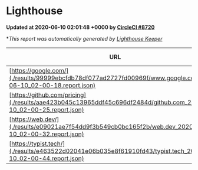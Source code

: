 
# Lighthouse

**Updated at 2020-06-10 02:01:48 +0000 by [CircleCI #8720](https://circleci.com/gh/ItinerisLtd/lighthouse-keeper-example/8720)**

**This report was automatically generated by [Lighthouse Keeper](https://github.com/itinerisltd/lighthouse-keeper)*

| URL | Performance | Accessibility | Best Practices | SEO | PWA | Updated At |
| --- | --- | --- | --- | --- | --- | --- |
| [https://google.com/](./results/99999ebcfdb78df077ad2727fd00969f/www.google.com_2020-06-10_02-00-18.report.json) | 0.9 | 0.9 | 1 | 0.92 | 0.54 | 2020-06-10T02:00:18.328Z |
| [https://github.com/pricing](./results/aae423b045c13965ddf45c696df2484d/github.com_2020-06-10_02-00-25.report.json) | 0.63 | 0.96 | 1 | 1 | 0.54 | 2020-06-10T02:00:25.274Z |
| [https://web.dev/](./results/e09021ae7f54dd9f3b549cb0bc165f2b/web.dev_2020-06-10_02-00-32.report.json) | 0.93 | 1 | 1 | 0.99 | 0.96 | 2020-06-10T02:00:32.381Z |
| [https://typist.tech/](./results/e463522d02041e06b035e8f61910fd43/typist.tech_2020-06-10_02-00-44.report.json) | 0.87 | 0.92 | 0.92 | 0.99 | 0.57 | 2020-06-10T02:00:44.466Z |
